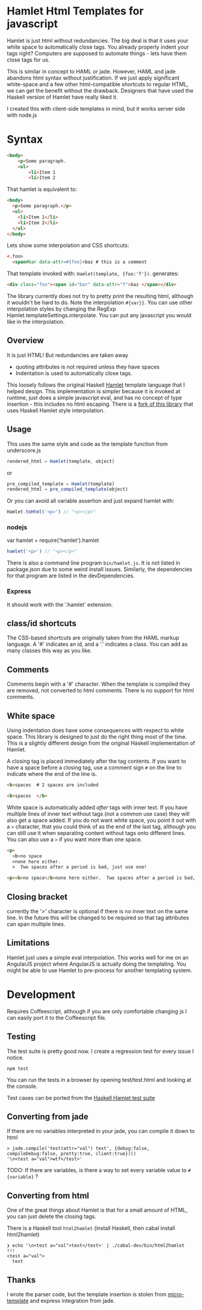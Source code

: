 # Hamlet Html Templates for javascript

Hamlet is just html without redundancies.
The big deal is that it uses your white space to automatically close tags.
You already properly indent your tags right?
Computers are supposed to automate things - lets have them close tags for us.

This is similar in concept to HAML or jade. However, HAML and jade abandons html syntax without justification. If we just apply significant white-space and a few other html-compatible shortcuts to regular HTML, we can get the benefit without the drawback. Designers that have used the Haskell version of Hamlet have really liked it.

I created this with client-side templates in mind, but it works server side with node.js

# Syntax

``` html
<body>
    <p>Some paragraph.
    <ul>
        <li>Item 1
        <li>Item 2
```

That hamlet is equivalent to:

``` html
<body>
  <p>Some paragraph.</p>
  <ul>
    <li>Item 1</li>
    <li>Item 2</li>
  </ul>
</body>
```

Lets show some interpolation and CSS shortcuts:

``` html
<.foo>
  <span#bar data-attr=#{foo}>baz # this is a comment
```

That template invoked with: `Hamlet(template, {foo:'f'})`.  generates:

``` html
<div class="foo"><span id="bar" data-attr="f">baz </span></div>
```

The library currently does not try to pretty print the resulting html, although it wouldn't be hard to do.
Note the interpolation `#{var}}`. You can use other interpolation styles by changing the RegExp Hamlet.templateSettings.interpolate.
You can put any javascript you would like in the interpolation.

## Overview

It is just HTML! But redundancies are taken away

* quoting attributes is not required unless they have spaces
* Indentation is used to automatically close tags.

This loosely follows the original Haskell [Hamlet](http://www.yesodweb.com/book/templates) template language that I helped design. This implementation is simpler because it is invoked at runtime, just does a simple javascript eval, and has no concept of type insertion - this includes no html escaping. There is a [fork of this library](https://github.com/ajnsit/hamlet.js) that uses Haskell Hamlet style interpolation.

## Usage

This uses the same style and code as the template function from underscore.js

``` js
rendered_html = Hamlet(template, object)
```

or

``` js
pre_compiled_template = Hamlet(template)
rendered_html = pre_compiled_template(object)
```

Or you can avoid all variable assertion and just expand hamlet with:

``` js
Hamlet.toHtml('<p>') // "<p></p>"
```

### nodejs

var hamlet = require('hamlet').hamlet

``` js
hamlet('<p>') // "<p></p>"
```

There is also a command line program `bin/hamlet.js`. It is not listed in package.json due to some weird install issues.
Similarly, the dependencies for that program are listed in the devDependencies.


### Express

It should work with the '.hamlet' extension.

## class/id shortcuts

The CSS-based shortcuts are originally taken from the HAML markup language.
A '#' indicates an id, and a '.' indicates a class. You can add as many classes this way as you like.

## Comments

Comments begin with a '#' character.
When the template is compiled they are removed, not converted to html comments.
There is no support for html comments.

## White space

Using indentation does have some consequences with respect to white space. This library is designed to just do the right thing most of the time. This is a slightly different design from the original Haskell implementation of Hamlet.

A closing tag is placed immediately after the tag contents. If you want to have a space before a closing tag, use a comment sign `#` on the line to indicate where the end of the line is.

``` html
<b>spaces  # 2 spaces are included
```

``` html
<b>spaces  </b>
```

White space is automatically added *after* tags with inner text. If you have multiple lines of inner text without tags (not a common use case) they will also get a space added. If you do not want white space, you point it out with a `>` character, that you could think of as the end of the last tag, although you can still use it when separating content without tags onto different lines. You can also use a `>` if you want more than one space.

``` html
<p>
  <b>no space
  >none here either.
  >  Two spaces after a period is bad, just use one!
```

``` html
<p><b>no space</b>none here either.  Two spaces after a period is bad, just use one!</p>
```

## Closing bracket

currently  the '>' character is optional if there is no inner text on the same line. In the future this will be changed to be required so that tag attributes can span multiple lines.

## Limitations

Hamlet just uses a simple eval interpolation.
This works well for me on an AngularJS project where AngularJS is actually doing the templating.
You might be able to use Hamlet to pre-process for another templating system.

# Development 

Requires Coffeescript, although if you are only comfortable changing js I can easily port it to the Coffeescript file.

## Testing

The test suite is pretty good now. I create a regression test for every issue I notice.

    npm test

You can run the tests in a browser by opening test/test.html and looking at the console.

Test cases can be ported from the [Haskell Hamlet test suite](http://github.com/yesodweb/hamlet/hamlet/test/main.hs)


## Converting from jade

If there are no variables interpreted in your jade, you can compile it down to html

    > jade.compile('test(attr="val") text', {debug:false, compileDebug:false, pretty:true, client:true})()
    '\n<test a="val">wtf</test>'

TODO: If there are variables, is there a way to set every variable value to `#{variable}` ?

## Converting from html

One of the great things about Hamlet is that for a small amount of HTML, you can just delete the closing tags.

There is a Haskell tool `html2hamlet` (install Haskell, then cabal install html2hamlet)

    ❯ echo '\n<test a="val">text</test>' | ./cabal-dev/bin/html2hamlet
    !!!
    <test a="val">
      text

## Thanks

I wrote the parser code, but the template insertion is stolen from [micro-template](https://github.com/cho45/micro-template.js) and express integration from jade.
